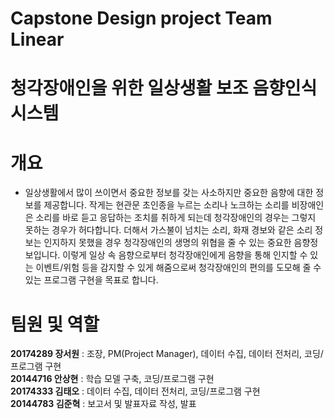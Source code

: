 # Capstone Design project Team Linear

# 청각장애인을 위한 일상생활 보조 음향인식 시스템

# 개요
- 일상생활에서 많이 쓰이면서 중요한 정보를 갖는 사소하지만 중요한 음향에 대한 정보를 제공합니다. 
작게는 현관문 초인종을 누르는 소리나 노크하는 소리를 비장애인은 소리를 바로 듣고 응답하는 조치를 취하게 되는데 청각장애인의 경우는 그렇지 못하는 경우가 허다합니다. 
더해서 가스불이 넘치는 소리, 화재 경보와 같은 소리 정보는 인지하지 못했을 경우 청각장애인의 생명의 위협을 줄 수 있는 중요한 음향정보입니다. 
이렇게 일상 속 음향으로부터 청각장애인에게 음향을 통해 인지할 수 있는 이벤트/위험 등을 감지할 수 있게 해줌으로써 청각장애인의 편의를 도모해 줄 수 있는 프로그램 구현을 목표로 합니다.

# 팀원 및 역할
__20174289 장서원__ : 조장, PM(Project Manager), 데이터 수집, 데이터 전처리, 코딩/프로그램 구현  
__20144716 안상현__ : 학습 모델 구축, 코딩/프로그램 구현  
__20174333 김태오__ : 데이터 수집, 데이터 전처리, 코딩/프로그램 구현  
__20144783 김준혁__ : 보고서 및 발표자료 작성, 발표  
